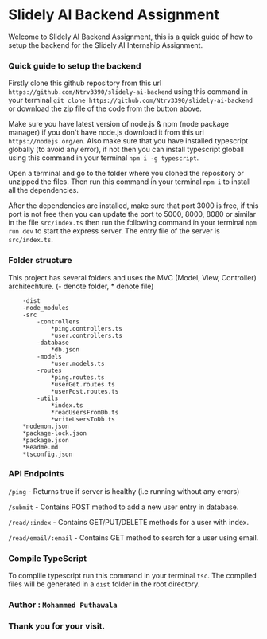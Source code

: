 
# Slidely AI Backend Assignment

Welcome to Slidely AI Backend Assignment, this is a quick guide of how to setup the backend for the Slidely AI Internship Assignment.

### Quick guide to setup the backend

Firstly clone this github repository from this url ``` https://github.com/Ntrv3390/slidely-ai-backend ``` using this command in your terminal ``` git clone https://github.com/Ntrv3390/slidely-ai-backend ``` or download the zip file of the code from the button above.

Make sure you have latest version of node.js & npm (node package manager) if you don't have node.js download it from this url ``` https://nodejs.org/en ```. Also make sure that you have installed typescript globally (to avoid any error), if not then you can install typescript globall using this command in your terminal ``` npm i -g typescript ```.

Open a terminal and go to the folder where you cloned the repository or unzipped the files. Then run this command in your terminal ``` npm i ``` to install all the dependencies.

After the dependencies are installed, make sure that port 3000 is free, if this port is not free then you can update the port to 5000, 8000, 8080 or similar in the file ``` src/index.ts ``` then run the following command in your terminal ``` npm run dev ``` to start the express server. The entry file of the server is ``` src/index.ts ```.

### Folder structure

This project has several folders and uses the MVC (Model, View, Controller) architechture. (- denote folder, * denote file)
```
    -dist
    -node_modules
    -src
        -controllers
            *ping.controllers.ts
            *user.controllers.ts
        -database
            *db.json
        -models
            *user.models.ts
        -routes
            *ping.routes.ts
            *userGet.routes.ts
            *userPost.routes.ts
        -utils
            *index.ts
            *readUsersFromDb.ts
            *writeUsersToDb.ts
    *nodemon.json
    *package-lock.json
    *package.json
    *Readme.md 
    *tsconfig.json
```

### API Endpoints

``` /ping ``` - Returns true if server is healthy (i.e running without any errors)

``` /submit ``` - Contains POST method to add a new user entry in database.

``` /read/:index ``` - Contains GET/PUT/DELETE methods for a user with index.

``` /read/email/:email ``` - Contains GET method to search for a user using email.

### Compile TypeScript

To complile typescript run this command in your terminal ``` tsc ```. The compiled files will be generated in a ``` dist ``` folder in the root directory.

### Author : ``` Mohammed Puthawala ```

### Thank you for your visit.


